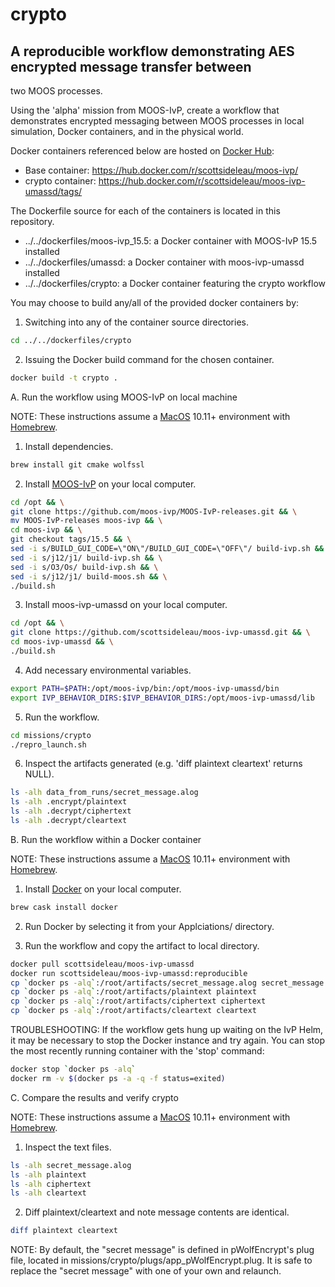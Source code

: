 # crypto
## A reproducible workflow demonstrating AES encrypted message transfer between
two MOOS processes.

Using the 'alpha' mission from MOOS-IvP, create a workflow that demonstrates
encrypted messaging between MOOS processes  in local simulation, Docker 
containers, and in the physical world.

Docker containers referenced below are hosted on
[Docker Hub](https://hub.docker.com):

  * Base container: https://hub.docker.com/r/scottsideleau/moos-ivp/
  * crypto container: https://hub.docker.com/r/scottsideleau/moos-ivp-umassd/tags/

The Dockerfile source for each of the containers is located in this repository.

  * ../../dockerfiles/moos-ivp_15.5: a Docker container with MOOS-IvP 15.5 installed
  * ../../dockerfiles/umassd: a Docker container with moos-ivp-umassd installed
  * ../../dockerfiles/crypto: a Docker container featuring the crypto workflow

You may choose to build any/all of the provided docker containers by:

  1. Switching into any of the container source directories.

  ```bash
  cd ../../dockerfiles/crypto
  ```

  2. Issuing the Docker build command for the chosen container.

  ```bash
  docker build -t crypto .
  ```

A. Run the workflow using MOOS-IvP on local machine

  NOTE: These instructions assume a [MacOS](http://www.apple.com/macos/)
  10.11+ environment with [Homebrew](http://brew.sh/index.html).

  1. Install dependencies.

  ```bash
  brew install git cmake wolfssl
  ```

  2. Install [MOOS-IvP](http://moos-ivp.org) on your local computer.

  ```bash
  cd /opt && \
  git clone https://github.com/moos-ivp/MOOS-IvP-releases.git && \
  mv MOOS-IvP-releases moos-ivp && \
  cd moos-ivp && \
  git checkout tags/15.5 && \
  sed -i s/BUILD_GUI_CODE=\"ON\"/BUILD_GUI_CODE=\"OFF\"/ build-ivp.sh && \
  sed -i s/j12/j1/ build-ivp.sh && \
  sed -i s/O3/Os/ build-ivp.sh && \
  sed -i s/j12/j1/ build-moos.sh && \
  ./build.sh
  ```

  3. Install moos-ivp-umassd on your local computer.

  ```bash
  cd /opt && \
  git clone https://github.com/scottsideleau/moos-ivp-umassd.git && \
  cd moos-ivp-umassd && \
  ./build.sh
  ```

  4. Add necessary environmental variables.

  ```bash
  export PATH=$PATH:/opt/moos-ivp/bin:/opt/moos-ivp-umassd/bin
  export IVP_BEHAVIOR_DIRS:$IVP_BEHAVIOR_DIRS:/opt/moos-ivp-umassd/lib
  ```

  5. Run the workflow.

  ```bash
  cd missions/crypto
  ./repro_launch.sh
  ```

  6. Inspect the artifacts generated (e.g. 'diff plaintext cleartext' returns NULL).

  ```bash
  ls -alh data_from_runs/secret_message.alog
  ls -alh .encrypt/plaintext
  ls -alh .decrypt/ciphertext
  ls -alh .decrypt/cleartext
  ```

B. Run the workflow within a Docker container

  NOTE: These instructions assume a [MacOS](http://www.apple.com/macos/)
  10.11+ environment with [Homebrew](http://brew.sh/index.html).

  1. Install [Docker](https://www.docker.com) on your local computer.

  ```bash
  brew cask install docker
  ```

  2. Run Docker by selecting it from your Applciations/ directory.

  3. Run the workflow and copy the artifact to local directory.

  ```bash
  docker pull scottsideleau/moos-ivp-umassd
  docker run scottsideleau/moos-ivp-umassd:reproducible 
  cp `docker ps -alq`:/root/artifacts/secret_message.alog secret_message.alog
  cp `docker ps -alq`:/root/artifacts/plaintext plaintext
  cp `docker ps -alq`:/root/artifacts/ciphertext ciphertext
  cp `docker ps -alq`:/root/artifacts/cleartext cleartext
  ```
  TROUBLESHOOTING: If the workflow gets hung up waiting on the IvP Helm, it
  may be necessary to stop the Docker instance and try again.  You can stop the
  most recently running container with the 'stop' command:

  ```bash 
  docker stop `docker ps -alq`
  docker rm -v $(docker ps -a -q -f status=exited)
  ```

C. Compare the results and verify crypto

  NOTE: These instructions assume a [MacOS](http://www.apple.com/macos/)
  10.11+ environment with [Homebrew](http://brew.sh/index.html).

  1. Inspect the text files.

  ```bash
  ls -alh secret_message.alog
  ls -alh plaintext
  ls -alh ciphertext
  ls -alh cleartext
  ```

  2. Diff plaintext/cleartext and note message contents are identical.

  ```bash
  diff plaintext cleartext
  ```

  NOTE: By default, the "secret message" is defined in pWolfEncrypt's plug file,
  located in missions/crypto/plugs/app\_pWolfEncrypt.plug.  It is safe to replace 
  the "secret message" with one of your own and relaunch.


